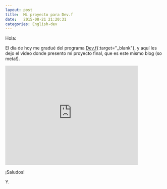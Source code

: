 ```yaml
---
layout: post
title:  Mi proyecto para Dev.f
date:   2015-08-21 21:20:31
categories: English-dev
---
```


Hola:

El día de hoy me gradué del programa [Dev.f](http://devf.mx){:target="_blank"}, y aquí les dejo el video donde presento mi proyecto final, que es este mismo blog (so meta!).

<iframe width="420" height="315" src="https://www.youtube.com/embed/NFB0PxV0Fws" frameborder="0" allowfullscreen></iframe>

¡Saludos!

Y.
